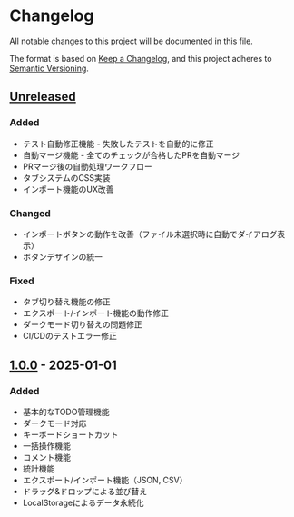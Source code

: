 # Changelog

All notable changes to this project will be documented in this file.

The format is based on [Keep a Changelog](https://keepachangelog.com/en/1.1.0/),
and this project adheres to [Semantic Versioning](https://semver.org/spec/v2.0.0.html).

## [Unreleased]

### Added
- テスト自動修正機能 - 失敗したテストを自動的に修正
- 自動マージ機能 - 全てのチェックが合格したPRを自動マージ
- PRマージ後の自動処理ワークフロー
- タブシステムのCSS実装
- インポート機能のUX改善

### Changed
- インポートボタンの動作を改善（ファイル未選択時に自動でダイアログ表示）
- ボタンデザインの統一

### Fixed
- タブ切り替え機能の修正
- エクスポート/インポート機能の動作修正
- ダークモード切り替えの問題修正
- CI/CDのテストエラー修正

## [1.0.0] - 2025-01-01

### Added
- 基本的なTODO管理機能
- ダークモード対応
- キーボードショートカット
- 一括操作機能
- コメント機能
- 統計機能
- エクスポート/インポート機能（JSON, CSV）
- ドラッグ&ドロップによる並び替え
- LocalStorageによるデータ永続化

[Unreleased]: https://github.com/hamaup/sample-todo/compare/v1.0.0...HEAD
[1.0.0]: https://github.com/hamaup/sample-todo/releases/tag/v1.0.0